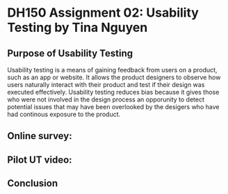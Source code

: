 # DH150 Assignment 02: Usability Testing by Tina Nguyen 

## Purpose of Usability Testing 

Usability testing is a means of gaining feedback from users on a product, such as an app or website. It allows the product designers to observe how users naturally interact with their product and test if their design was executed effectively. Usability testing reduces bias because it gives those who were not involved in the design process an opporunity to detect potential issues that may have been overlooked by the desigers who have had continous exposure to the product. 



## Online survey: 

## Pilot UT video: 

## Conclusion 
